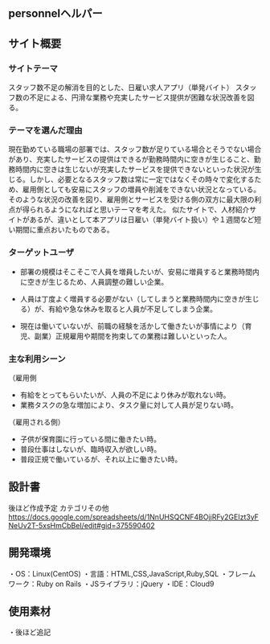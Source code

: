 ## personnelヘルパー

## サイト概要
### サイトテーマ
スタッフ数不足の解消を目的とした、日雇い求人アプリ（単発バイト）
スタッフ数の不足による、円滑な業務や充実したサービス提供が困難な状況改善を図る。
​
### テーマを選んだ理由
現在勤めている職場の部署では、スタッフ数が足りている場合とそうでない場合があり、充実したサービスの提供はできるが勤務時間内に空きが生じること、勤務時間内に空きは生じないが充実したサービスを提供できないといった状況が生じる。しかし、必要となるスタッフ数は常に一定ではなくその時々で変化するため、雇用側としても安易にスタッフの増員や削減をできない状況となっている。そのような状況の改善を図り、雇用側とサービスを受ける側の双方に最大限の利点が得られるようになればと思いテーマを考えた。
似たサイトで、人材紹介サイトがあるが、違いとして本アプリは日雇い（単発バイト扱い）や１週間など短い期間に重点おいたものである。

### ターゲットユーザ
- 部署の規模はそこそこで人員を増員したいが、安易に増員すると業務時間内に空きが生じるため、人員調整の難しい企業。
- 人員は丁度よく増員する必要がない（してしまうと業務時間内に空きが生じる）が、有給や急な休みを取ると人員が不足してしまう企業。

- 現在は働いていないが、前職の経験を活かして働きたいが事情により（育児、副業）正規雇用や期間を拘束しての業務は難しいといった人。
​
### 主な利用シーン
（雇用側
- 有給をとってもらいたいが、人員の不足により休みが取れない時。
- 業務タスクの急な増加により、タスク量に対して人員が足りない時。

（雇用される側）
- 子供が保育園に行っている間に働きたい時。
- 普段仕事はしないが、臨時収入が欲しい時。
- 普段正規で働いているが、それ以上に働きたい時。
​
## 設計書
後ほど作成予定
カテゴリその他
https://docs.google.com/spreadsheets/d/1NnUHSQCNF4BOjjRFy2GEIzt3yFNeUv2T-5xsHmCbBeI/edit#gid=375590402
​
## 開発環境
・OS：Linux(CentOS)
・言語：HTML,CSS,JavaScript,Ruby,SQL
・フレームワーク：Ruby on Rails
・JSライブラリ：jQuery
・IDE：Cloud9
​
## 使用素材
・後ほど追記

